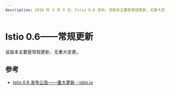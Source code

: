 ```yaml
---
description: 2018 年 3 月 8 日，Istio 0.6 发布，该版本主要是常规更新，无重大变更。
---
```


# Istio 0.6——常规更新

该版本主要是常规更新，无重大变更。

## 参考

- [Istio 0.6 发布公告——重大更新 - istio.io](https://istio.io/latest/zh/news/releases/0.x/announcing-0.6/)